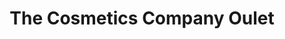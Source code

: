 ---
title: "The Cosmetics Company Oulet"
url: /braintree/the-cosmetics-company-oulet/
shop: Kosmetik
---